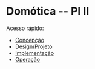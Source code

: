 # Domótica -- PI II

Acesso rápido:
  - [Concepção](./Concepcao.md)
  - [Design/Projeto](./Design.md)
  - [Implementação](./Implementacao.md)
  - [Operação](./Operacao.md)

